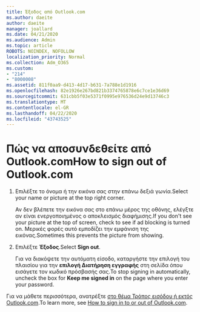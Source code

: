 ```yaml
---
title: Έξοδος από Outlook.com
ms.author: daeite
author: daeite
manager: joallard
ms.date: 04/21/2020
ms.audience: Admin
ms.topic: article
ROBOTS: NOINDEX, NOFOLLOW
localization_priority: Normal
ms.collection: Adm_O365
ms.custom:
- "214"
- "8000008"
ms.assetid: 811f0aa9-d413-4d17-b631-7a788e1d1916
ms.openlocfilehash: 82e1926e267bd821b3374765878e6c7ce1e36d69
ms.sourcegitcommit: 631cbb5f03e5371f0995e976536d24e9d13746c3
ms.translationtype: MT
ms.contentlocale: el-GR
ms.lasthandoff: 04/22/2020
ms.locfileid: "43743525"
---
```

# <a name="how-to-sign-out-of-outlookcom"></a><span data-ttu-id="3b049-102">Πώς να αποσυνδεθείτε από Outlook.com</span><span class="sxs-lookup"><span data-stu-id="3b049-102">How to sign out of Outlook.com</span></span>

1. <span data-ttu-id="3b049-103">Επιλέξτε το όνομα ή την εικόνα σας στην επάνω δεξιά γωνία.</span><span class="sxs-lookup"><span data-stu-id="3b049-103">Select your name or picture at the top right corner.</span></span>

    <span data-ttu-id="3b049-104">Αν δεν βλέπετε την εικόνα σας στο επάνω μέρος της οθόνης, ελέγξτε αν είναι ενεργοποιημένος ο αποκλεισμός διαφήμισης.</span><span class="sxs-lookup"><span data-stu-id="3b049-104">If you don't see your picture at the top of screen, check to see if ad blocking is turned on.</span></span> <span data-ttu-id="3b049-105">Μερικές φορές αυτό εμποδίζει την εμφάνιση της εικόνας.</span><span class="sxs-lookup"><span data-stu-id="3b049-105">Sometimes this prevents the picture from showing.</span></span>

2. <span data-ttu-id="3b049-106">Επιλέξτε **Έξοδος**.</span><span class="sxs-lookup"><span data-stu-id="3b049-106">Select **Sign out**.</span></span>

    <span data-ttu-id="3b049-107">Για να διακόψετε την αυτόματη είσοδο, καταργήστε την επιλογή του πλαισίου για την **επιλογή Διατήρηση εγγραφής** στη σελίδα όπου εισάγετε τον κωδικό πρόσβασής σας.</span><span class="sxs-lookup"><span data-stu-id="3b049-107">To stop signing in automatically, uncheck the box for **Keep me signed in** on the page where you enter your password.</span></span>

<span data-ttu-id="3b049-108">Για να μάθετε περισσότερα, ανατρέξτε [στο θέμα Τρόπος εισόδου ή εκτός Outlook.com](https://support.office.com/article/e08eb8ac-ac27-49f4-a400-a47311e1ee7e?wt.mc_id=Office_Outlook_com_Alchemy).</span><span class="sxs-lookup"><span data-stu-id="3b049-108">To learn more, see [How to sign in to or out of Outlook.com](https://support.office.com/article/e08eb8ac-ac27-49f4-a400-a47311e1ee7e?wt.mc_id=Office_Outlook_com_Alchemy).</span></span>
  